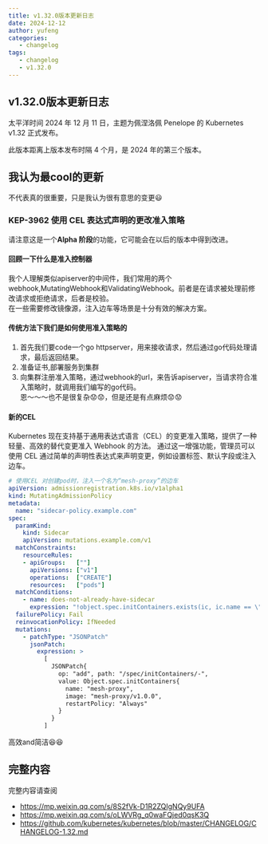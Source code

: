 ```yaml
---
title: v1.32.0版本更新日志
date: 2024-12-12
author: yufeng
categories:
   - changelog
tags:
   - changelog
   - v1.32.0
---
```

## v1.32.0版本更新日志
太平洋时间 2024 年 12 月 11 日，主题为佩涅洛佩 Penelope 的 Kubernetes v1.32 正式发布。

此版本距离上版本发布时隔 4 个月，是 2024 年的第三个版本。
## 我认为最cool的更新
不代表真的很重要，只是我认为很有意思的变更:smiley:
### KEP-3962 使用 CEL 表达式声明的更改准入策略
请注意这是一个**Alpha 阶段**的功能，它可能会在以后的版本中得到改进。
#### 回顾一下什么是准入控制器
我个人理解类似apiserver的中间件，我们常用的两个webhook,MutatingWebhook和ValidatingWebhook。前者是在请求被处理前修改请求或拒绝请求，后者是校验。    
在一些需要修改镜像源，注入边车等场景是十分有效的解决方案。
#### 传统方法下我们是如何使用准入策略的
1. 首先我们要code一个go httpserver，用来接收请求，然后通过go代码处理请求，最后返回结果。
2. 准备证书,部署服务到集群
3. 向集群注册准入策略，通过webhook的url，来告诉apiserver，当请求符合准入策略时，就调用我们编写的go代码。   
恩～～～也不是很复杂:worried::worried:，但是还是有点麻烦:worried::worried:
#### 新的CEL
Kubernetes 现在支持基于通用表达式语言（CEL）的变更准入策略，提供了一种轻量、高效的替代变更准入 Webhook 的方法。
通过这一增强功能，管理员可以使用 CEL 通过简单的声明性表达式来声明变更，例如设置标签、默认字段或注入边车。
```yaml
# 使用CEL 对创建pod时，注入一个名为“mesh-proxy”的边车
apiVersion: admissionregistration.k8s.io/v1alpha1
kind: MutatingAdmissionPolicy
metadata:
  name: "sidecar-policy.example.com"
spec:
  paramKind:
    kind: Sidecar
    apiVersion: mutations.example.com/v1
  matchConstraints:
    resourceRules:
    - apiGroups:   [""]
      apiVersions: ["v1"]
      operations:  ["CREATE"]
      resources:   ["pods"]
  matchConditions:
    - name: does-not-already-have-sidecar
      expression: "!object.spec.initContainers.exists(ic, ic.name == \"mesh-proxy\")"
  failurePolicy: Fail
  reinvocationPolicy: IfNeeded
  mutations:
    - patchType: "JSONPatch"
      jsonPatch:
        expression: >
          [
            JSONPatch{
              op: "add", path: "/spec/initContainers/-",
              value: Object.spec.initContainers{
                name: "mesh-proxy",
                image: "mesh-proxy/v1.0.0",
                restartPolicy: "Always"
              }
            }
          ]
```
高效and简洁:laughing::laughing:
## 完整内容
完整内容请查阅
- https://mp.weixin.qq.com/s/8S2fVk-D1R2ZQIgNQy9UFA
- https://mp.weixin.qq.com/s/oLWVRg_q0waFQjed0qsK3Q
- https://github.com/kubernetes/kubernetes/blob/master/CHANGELOG/CHANGELOG-1.32.md
